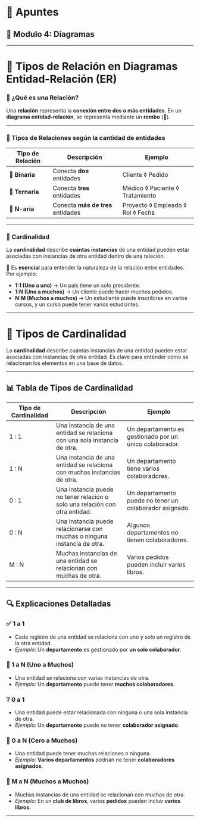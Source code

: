 # 📝 Apuntes
## 💾 Modulo 4: Diagramas
---

# 🔗 Tipos de Relación en Diagramas Entidad-Relación (ER)

### 🧩 ¿Qué es una Relación?

Una **relación** representa la **conexión entre dos o más entidades**.
En un **diagrama entidad-relación**, se representa mediante un **rombo** (🔷).

---

### 🔄 Tipos de Relaciones según la cantidad de entidades

| Tipo de Relación | Descripción                       | Ejemplo                           |
| ---------------- | --------------------------------- | --------------------------------- |
| 🔸 **Binaria**   | Conecta **dos** entidades         | Cliente ◊ Pedido                  |
| 🔺 **Ternaria**  | Conecta **tres** entidades        | Médico ◊ Paciente ◊ Tratamiento   |
| 🔷 **N-aria**    | Conecta **más de tres** entidades | Proyecto ◊ Empleado ◊ Rol ◊ Fecha |

---

### 📏 Cardinalidad

La **cardinalidad** describe **cuántas instancias** de una entidad pueden estar asociadas con instancias de otra entidad dentro de una relación.

🔑 Es **esencial** para entender la naturaleza de la relación entre entidades.
Por ejemplo:

* **1:1 (Uno a uno)** → Un país tiene un solo presidente.
* **1\:N (Uno a muchos)** → Un cliente puede hacer muchos pedidos.
* **N\:M (Muchos a muchos)** → Un estudiante puede inscribirse en varios cursos, y un curso puede tener varios estudiantes.

---

# 📌 Tipos de Cardinalidad

La **cardinalidad** describe cuántas instancias de una entidad pueden estar asociadas con instancias de otra entidad. Es clave para entender cómo se relacionan los elementos en una base de datos.

---

## 📊 Tabla de Tipos de Cardinalidad

| Tipo de Cardinalidad | Descripción                                                                 | Ejemplo                                                 |
| -------------------- | --------------------------------------------------------------------------- | ------------------------------------------------------- |
| 1 : 1                | Una instancia de una entidad se relaciona con una sola instancia de otra.   | Un departamento es gestionado por un único colaborador. |
| 1 : N                | Una instancia de una entidad se relaciona con muchas instancias de otra.    | Un departamento tiene varios colaboradores.             |
| 0 : 1                | Una instancia puede no tener relación o solo una relación con otra entidad. | Un departamento puede no tener un colaborador asignado. |
| 0 : N                | Una instancia puede relacionarse con muchas o ninguna instancia de otra.    | Algunos departamentos no tienen colaboradores.          |
| M : N                | Muchas instancias de una entidad se relacionan con muchas de otra.          | Varios pedidos pueden incluir varios libros.            |

---

## 🔍 Explicaciones Detalladas

### ✅ 1 a 1

* Cada registro de una entidad se relaciona con uno y solo un registro de la otra entidad.
* *Ejemplo:* Un **departamento** es gestionado por **un solo colaborador**.

### 🔁 1 a N (Uno a Muchos)

* Una entidad se relaciona con varias instancias de otra.
* *Ejemplo:* Un **departamento** puede tener **muchos colaboradores**.

### ❔ 0 a 1

* Una entidad puede estar relacionada con ninguna o una sola instancia de otra.
* *Ejemplo:* Un **departamento** puede no tener **colaborador asignado**.

### 🔄 0 a N (Cero a Muchos)

* Una entidad puede tener muchas relaciones o ninguna.
* *Ejemplo:* **Varios departamentos** podrían no tener **colaboradores asignados**.

### 🔗 M a N (Muchos a Muchos)

* Muchas instancias de una entidad se relacionan con muchas de otra.
* *Ejemplo:* En un **club de libros**, varios **pedidos** pueden incluir **varios libros**.

---
